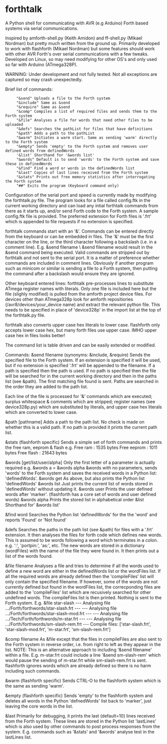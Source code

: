 # forthtalk
A Python shell for communicating with AVR (e.g Arduino) Forth based systems via serial communications.

Inspired by amforth-shell.py (Keith Amidon) and ff-shell.py (Mikael Nordman) but pretty much written from the ground up.
Primarily developed to work with flashforth (Mikael Nordman) but some features should work with other AVR Forth's over serial communications with a few tweaks. Developed on Linux, so may need modifying for other OS's and only used so far with Arduino (ATmega328P).

WARNING: Under development and not fully tested. Not all exceptions are captured so may crash unexpectedly.

Brief list of commands:

         "&send" Uploads a file to the Forth system  
         "&include" Same as &send  
         "&require" Same as &send  
         "&comp" Compiles a list of required files and sends them to the Forth system  
         "&file" Analyses a file for words that need other files to be uploaded  
         "&defs" Searches the pathList for files that have definitions  
         "&path" Adds a path to the pathList  
         "&warm" Initiates a warm start. Same as sending 'warm' directly to the Forth system  
         "&empty" Sends 'empty' to the Forth system and removes user defined words from definedWords  
         '&list' Shorthand for '&words list'  
         "&words" Default is to send 'words' to the Forth system and save these in definedWords  
         "&find" Find a word or words in the definedWords list  
         "&last" Copies of last lines received from the Forth system  
         "&stats" Prints out free memory statistics after interrogating the Forth system  
         "##" Exits the program (Keyboard command only)

Configuration of the serial port and speed is currently made by modifying the forthtalk.py file.
The program looks for a file called config.ftk in the current working directory and can load any intial forthtalk commands from there as it starts up, and/or send Forth code to the Forth system. A sample config.ftk file is provided.
The preferred extension for Forth files is '.frt' which is appended to file requests if no extension is specified.

forthtalk commands start with an '&'. Commands can be entered directly from the keyboard or can be embedded in files. The '&' must be the first character on the line, or the third character following a backslash (i.e. in a comment line). E.g.
&send filename
\ &send filename
would result in the &send command being executed. Valid commands are stripped out by forthtalk and not sent to the serial port. It is a matter of preference whether commands are included in comment lines. Obviously if another program such as minicom or similar is sending a file to a Forth system, then putting the command after a backslash would ensure they are ignored.

Other keyboard entered lines:
forthtalk pre-processes lines to substitute ATmega register names with literals. Only one file is included here but the file (slighly modified) is pulled from the amforth project device files. For devices other than ATmega328p look for amforth repositiories (/avr8/devices/your_device name) and extract the relevant python file. This needs to be specified in place of 'device328p' in the import list at the top of the forthtalk.py file.

forthtalk also converts upper case hex literals to lower case. flashforth only accepts lower case hex, but many forth files use upper case. IMHO upper case hex in files looks better!

The command list is table driven and can be easily extended or modified.

Commands:
&send filename (synonyms: &include, &require) Sends the specified file to the Forth system. If an extension is specified it will be used, but if no extension is specified '.frt' will be appended to the filename. If a path is specified then the path is used. If no path is specified then the file will be searched for in the current working directory and then in the paths list (see &path). The first matching file found is sent. Paths are searched in the order they are added to the path list.

Each line of the file is processed for '&' commands which are executed; surplus whitespace & comments which are stripped; register names (see device328p.py) which are substituted by literals, and upper case hex literals which are converted to lower case.

&path [pathname]  Adds a path to the path list. No check is made on whether this is a valid path. If no path is provided it prints the current path list.

&stats  (flashforth specific) Sends a simple set of forth commands and prints the free ram, eeprom & flash e.g.
Free ram :  1535 bytes
Free eeprom :  1011 bytes
Free flash :  21643 bytes

&words [get/list/user/alpha]  Only the first letter of a parameter is actually required e.g. &words a = &words alpha
&words with no parameters, sends 'words' to the Forth system and saves the received words in a Python list: 'definedWords'.
&words get    As above, but also prints the Python list 'definedWords'
&words list   Just prints the current list of words stored in 'definedWords' without updating it.
&words user   Prints the user defined words after 'marker'. (flashforth has a core set of words and user defined words)
&words alpha  Prints the stored list in alphabetical order
&list         Shorthand for' &words list'

&find word    Searches the Python list 'definedWords' for the the 'word' and reports 'Found' or 'Not found'

&defs   Searches the paths in the path list (see &path) for files with a '.frt' extension. It then analyses the files for forth code which defines new words. This is assumed to be words following a word which terminates in a colon. e.g. ':', 'portpin:', 'as:', etc. The new words are stored in a dictionary (wordFiles) with the name of the file they were found in. It then prints out a list of the words found.

&file filename  Analyses a file and tries to determine if all the words used to define a new word are either in the definedWords list or the wordFiles list. If all the required words are already defined then the 'compileFiles' list will only contain the specified filename. If however, some of the words are not currently defined but found in the wordFiles list, the correcponding files are added to the 'compileFiles' list which are recusively searched for other undefined words. The compileFiles list is then printed. Nothing is sent to the Forth system. E.g.
&file star-slash
--- Analysing file .../Forth/forthwords/star-slash.frt ---
--- Analysing file .../Forth/forthwords/star-slash-mod.frt ---
--- Analysing file .../Tech/Forth/forthwords/m-star.frt ---
--- Analysing file .../Forth/forthwords/sm-slash-rem.frt ---
Compile files: ['star-slash.frt', 'star-slash-mod.frt', 'm-star.frt', 'sm-slash-rem.frt']

&comp filename  As &file except that the files in compileFiles are also sent to the Forth system in reverse order, i.e. from right to left as they appear in the list.
NOTE: This is an alternative approach to including '&send filename' within a file. E.g. m-star.frt could include a line '&send sm-slash-rem' which would pause the sending of m-star.frt while sm-slash-rem.frt is sent. flashforth ignores words which are already defined so there is no harm including such commands.

&warm (flashforth specific) Sends CTRL-O to the flashforth system which is the same as sending 'warm'.

&empty (flashforth specific) Sends 'empty' to the flashforth system and deletes all words in the Python 'defnedWords' list back to 'marker', just leaving the core words in the list.

&last  Primarily for debugging, it prints the last (default=10) lines received from the Forth system. These lines are stored in the Python list 'lastLines' which is also used by other commands to post process responses from the system. E.g. commands such as '&stats' and '&words' analyse test in the lastLines list.


